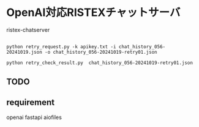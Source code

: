 OpenAI対応RISTEXチャットサーバ
==============================

ristex-chatserver

##

```
python retry_request.py -k apikey.txt -i chat_history_056-20241019.json -o chat_history_056-20241019-retry01.json
```

```
python retry_check_result.py  chat_history_056-20241019-retry01.json
```

## TODO

## requirement

openai
fastapi
aiofiles

